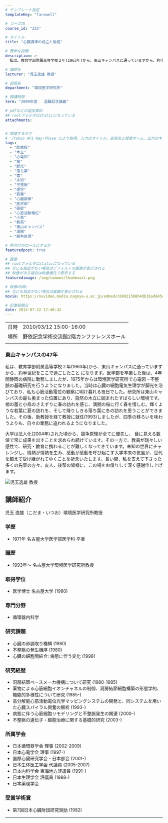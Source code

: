 ```yaml
---
# テンプレート指定
templateKey: "farewell"

# コースID
course_id: "225"

# タイトル
title: "心臓調律の成立と破綻"

# 簡単な説明
description: >-
  私は、教育学部附属高等学校２年(1963年)から、東山キャンパスに通っていますから、約半世紀をここで過ごしたこと になります。医学部を卒業した後は、4年間静岡の病院に勤務しましたが、1975年からは環境医学研究所で心電図・不整脈の基礎研究を行うようになりました。当時は心臓の細胞電気生理学が脚光を浴びており、私も心筋活動電位の観察に明け暮れる毎日でした。研究所は東山キャンパスの最も奥まった位置に ....

# 講師名
lecturer: "児玉逸雄 教授"

# 部局名
department: "環境医学研究所"

# 開講時限
term: "2009年度	退職記念講義"

# pdfなどの追加資料
## rootフォルダはstaticになっている
attachments:


# 関連するタグ
# （Yahoo API Key-Phase により取得。入力はタイトル、部局名と授業ホーム、出力はキーフレーズ（tags））
tags:
  - "助教授"
  - "木立"
  - "心電図"
  - "梢"
  - "脚光"
  - "落ち葉"
  - "蕾"
  - "未知"
  - "不整脈"
  - "理学"
  - "若葉"
  - "心臓調律"
  - "医学部"
  - "破綻"
  - "心筋活動電位"
  - "小鳥"
  - "教員"
  - "東山キャンパス"
  - "満開"
  - "競争原理"

# 色付けのロールにするか
featuredpost: true

# 画像
## rootフォルダはstaticになっている
## なにも指定がない場合はデフォルトの画像が表示される
## 映像がある場合は映像優先で表示する
featuredimage: /img/common/thumbnail.png

# 映像のURL
## なにも指定がない場合は画像が表示される
movie: https://nuvideo.media.nagoya-u.ac.jp/embed/c80921388b4db16ad645d2499855278eda2c22e1

# 記事投稿日
date: 2013-07-22 17:40:42
---
```


|   |   |
|---|---|
| 日時 | 2010/03/12  15:00-16:00 |
| 場所 | 野依記念学術交流館2階カンファレンスホール |
|   |   |


### 東山キャンパスの47年

私は、教育学部附属高等学校２年(1963年)から、東山キャンパスに通っていますから、約半世紀をここで過ごしたこと になります。医学部を卒業した後は、4年間静岡の病院に勤務しましたが、1975年からは環境医学研究所で心電図・不整脈の基礎研究を行うようになりました。当時は心臓の細胞電気生理学が脚光を浴びており、私も心筋活動電位の観察に明け暮れる毎日でした。研究所は東山キャンパスの最も奥まった位置にあり、自然の木立に囲まれたすばらしい環境です。梢の蕾と小鳥のさえずりに春の訪れを感じ、満開の桜に行く春を惜しむ。輝くような若葉に夏の訪れを、そして降りしきる落ち葉に冬の訪れを思うことができました。その後、助教授を経て教授に就任(1993)しましたが、四季の移ろいを味わうよりも、日々の業務に追われるようになりました。

大学は法人化(2004年)された頃から、競争原理が全てに優先し、 目に見える数値で常に成果を出すことを求められ続けています。その一方で、教員が瑞々しい感性で、研究・教育に携わることが難しくなってきています。未知の世界にチャレンジし、情熱が情熱を生み、感動が感動を呼び起こす大学本来の気風が、世代を超えて受け継がれてゆくことを祈念いたします。長い間、私を支えて下さった多くの先輩の方々、友人、後輩の皆様に、この場をお借りして深く感謝申し上げます。


![児玉逸雄 教授](https://ocw.nagoya-u.jp/files/225/s_kodama.jpg) 

## 講師紹介

児玉 逸雄（こだま・いつお）環境医学研究所教授

### 学歴

* 1971年 名古屋大学医学部医学科 卒業

### 職歴

* 1993年〜 名古屋大学環境医学研究所教授

### 取得学位

* 医学博士 名古屋大学 (1980)

### 専門分野

* 循環器内科学

### 研究課題

* 心臓の歩調取り機構 (1980)
* 不整脈の発生機序 (1980)
* 心臓の細胞間結合: 病態に伴う変化 (1998)

### 研究経歴

* 洞房結節ペースメーカ機構について研究 (1980-1985)
* 薬物による心筋細胞イオンチャネルの制御、洞房結節細胞構築の形態学的、機能的多様性について研究 (1985-)
* 高分解能心筋活動電位光学マッピングシステムの開発と、同システムを用いた心臓スパイラル興奮の解析 (1993-)
* 病態に伴う心筋細胞リモデリングと不整脈発生の関連 (2000-)
* 不整脈の遺伝子・細胞治療に関する基礎的研究 (2003-)

### 所属学会

* 日本循環器学会 理事 (2002-2009)
* 日本心電学会 理事 (1997-)
* 国際心臓研究学会・日本部会 (2001-)
* 日本生体医工学会 代議員 (2005-2007)
* 日本内科学会 東海地方評議員 (1991-)
* 日本生理学会 評議員 (1988-)
* 日本薬理学会

### 受賞学術賞

* 第7回日本心臓財団研究奨励 (1982)



-----